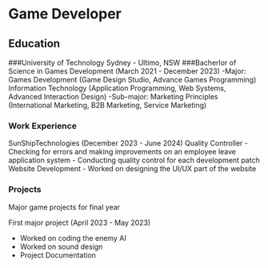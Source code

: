 # Game Developer

## Education
###University of Technology Sydney - Ultimo, NSW
###Bacherlor of Science in Games Development (March 2021 - December 2023)
-Major: Games Development (Game Design Studio, Advance Games Programming)
       Information Technology (Application Programming, Web Systems, Advanced Interaction Design)
-Sub-major: Marketing Principles (International Marketing, B2B Marketing, Service Marketing)

### Work Experience
SunShipTechnologies (December 2023 - June 2024)
Quality Controller - Checking for errors and making improvements on an employee leave application system
                   - Conducting quality control for each development patch
Website Development - Worked on designing the UI/UX part of the website

### Projects
Major game projects for final year

First major project (April 2023 - May 2023)
- Worked on coding the enemy AI
- Worked on sound design
- Project Documentation
